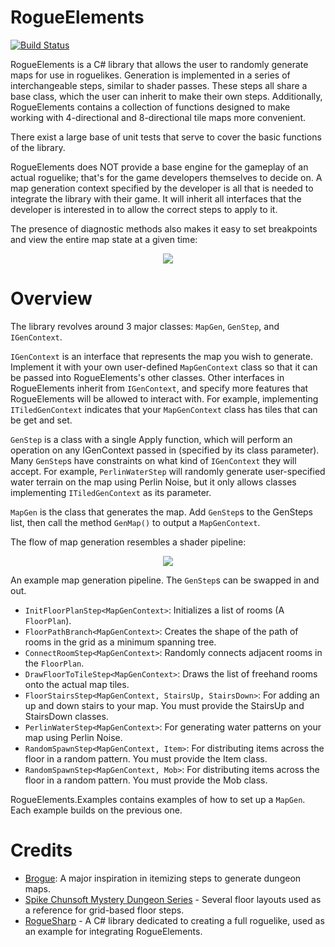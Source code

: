 # RogueElements #
[![Build Status](https://travis-ci.org/audino/RogueElements.svg?branch=master)](https://travis-ci.org/audino/RogueElements)

RogueElements is a C# library that allows the user to randomly generate maps for use in roguelikes.  Generation is implemented in a series of interchangeable steps, similar to shader passes.  These steps all share a base class, which the user can inherit to make their own steps.  Additionally, RogueElements contains a collection of functions designed to make working with 4-directional and 8-directional tile maps more convenient.

There exist a large base of unit tests that serve to cover the basic functions of the library.

RogueElements does NOT provide a base engine for the gameplay of an actual roguelike; that's for the game developers themselves to decide on.  A map generation context specified by the developer is all that is needed to integrate the library with their game.  It will inherit all interfaces that the developer is interested in to allow the correct steps to apply to it.


The presence of diagnostic methods also makes it easy to set breakpoints and view the entire map state at a given time:

<p align="center"><img src="https://i.imgur.com/0Ir5F6I.gif"></p>

# Overview #


The library revolves around 3 major classes:
`MapGen`, `GenStep`, and `IGenContext`.

`IGenContext` is an interface that represents the map you wish to generate.  Implement it with your own user-defined `MapGenContext` class so that it can be passed into RogueElements's other classes.  Other interfaces in RogueElements inherit from `IGenContext`, and specify more features that RogueElements will be allowed to interact with.  For example, implementing `ITiledGenContext` indicates that your `MapGenContext` class has tiles that can be get and set.

`GenStep` is a class with a single Apply function, which will perform an operation on any IGenContext passed in (specified by its class parameter).  Many `GenStep`s have constraints on what kind of `IGenContext` they will accept.  For example, `PerlinWaterStep` will randomly generate user-specified water terrain on the map using Perlin Noise, but it only allows classes implementing `ITiledGenContext` as its parameter.

`MapGen` is the class that generates the map.  Add `GenStep`s to the GenSteps list, then call the method `GenMap()` to output a `MapGenContext`.


The flow of map generation resembles a shader pipeline:

<p align="center"><img src="https://i.imgur.com/CgNN8mS.png"></p>

An example map generation pipeline.  The `GenStep`s can be swapped in and out.

* `InitFloorPlanStep<MapGenContext>`: Initializes a list of rooms (A `FloorPlan`).
* `FloorPathBranch<MapGenContext>`: Creates the shape of the path of rooms in the grid as a minimum spanning tree.
* `ConnectRoomStep<MapGenContext>`: Randomly connects adjacent rooms in the `FloorPlan`.
* `DrawFloorToTileStep<MapGenContext>`: Draws the list of freehand rooms onto the actual map tiles.
* `FloorStairsStep<MapGenContext, StairsUp, StairsDown>`: For adding an up and down stairs to your map.  You must provide the StairsUp and StairsDown classes.
* `PerlinWaterStep<MapGenContext>`: For generating water patterns on your map using Perlin Noise.
* `RandomSpawnStep<MapGenContext, Item>`: For distributing items across the floor in a random pattern.  You must provide the Item class.
* `RandomSpawnStep<MapGenContext, Mob>`: For distributing items across the floor in a random pattern.  You must provide the Mob class.


RogueElements.Examples contains examples of how to set up a `MapGen`.  Each example builds on the previous one.



# Credits #

- [Brogue](https://sites.google.com/site/broguegame/): A major inspiration in itemizing steps to generate dungeon maps.
- [Spike Chunsoft Mystery Dungeon Series](http://www.spike-chunsoft.co.jp/) - Several floor layouts used as a reference for grid-based floor steps.
- [RogueSharp](https://bitbucket.org/FaronBracy/roguesharp) - A C# library dedicated to creating a full roguelike, used as an example for integrating RogueElements.


